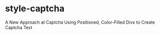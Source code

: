 # style-captcha
A New Approach at Captcha Using Positioned, Color-Filled Divs to Create Captcha Text
